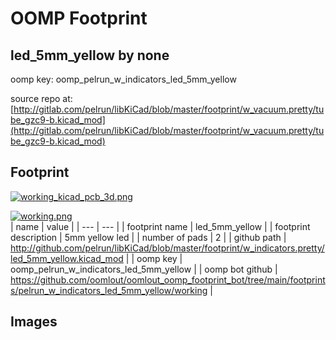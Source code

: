 # OOMP Footprint  
## led_5mm_yellow  by none  
  
oomp key: oomp_pelrun_w_indicators_led_5mm_yellow  
  
source repo at: [http://gitlab.com/pelrun/libKiCad/blob/master/footprint/w_vacuum.pretty/tube_gzc9-b.kicad_mod](http://gitlab.com/pelrun/libKiCad/blob/master/footprint/w_vacuum.pretty/tube_gzc9-b.kicad_mod)  
## Footprint  
  
[![working_kicad_pcb_3d.png](working_kicad_pcb_3d_600.png)](working_kicad_pcb_3d.png)  
  
[![working.png](working_600.png)](working.png)  
| name | value | 
| --- | --- | 
| footprint name | led_5mm_yellow | 
| footprint description | 5mm yellow led | 
| number of pads | 2 | 
| github path | http://github.com/pelrun/libKiCad/blob/master/footprint/w_indicators.pretty/led_5mm_yellow.kicad_mod | 
| oomp key | oomp_pelrun_w_indicators_led_5mm_yellow | 
| oomp bot github | https://github.com/oomlout/oomlout_oomp_footprint_bot/tree/main/footprints/pelrun_w_indicators_led_5mm_yellow/working | 
## Images  
